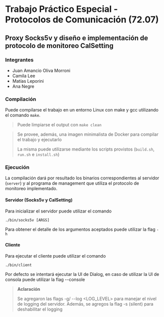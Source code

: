 # Trabajo Práctico Especial - Protocolos de Comunicación (72.07)
## Proxy Socks5v y diseño e implementación de protocolo de monitoreo CalSetting

### Integrantes
* Juan Amancio Oliva Morroni
* Camila Lee
* Matías Leporini
* Ana Negre

### Compilación 
Puede compilarse el trabajo en un entorno Linux con make y gcc utilizando el comando `make`. 
> Puede limpiarse el output con `make clean` 

> Se provee, además, una imagen minimalista de Docker para compilar el trabajo y ejecutarlo
>
> La misma puede utilizarse mediante los scripts provistos (`build.sh`, `run.sh` e `install.sh`)

### Ejecución
La compilación dará por resultado los binarios correspondientes al servidor (`server`) y al programa de management que utiliza el protocolo de monitoreo implementado.

#### Servidor (Socks5v y CalSetting)
Para inicializar el servidor puede utilizar el comando

` ./bin/socks5v [ARGS] `

Para obtener el detalle de los argumentos aceptados puede utilizar la flag `-h`

#### Cliente 
Para ejecutar el cliente puede utilizar el comando 

`./bin/client`

Por defecto se intentará ejecutar la UI de Dialog, en caso de utilizar la UI de consola puede utilizar la flag --console

> **Aclaración**
>
> Se agregaron las flags -g/ --log <LOG_LEVEL> para manejar el nivel de logging del servidor.
> Además, se agregos la flag -s (silent) para deshabilitar el logging